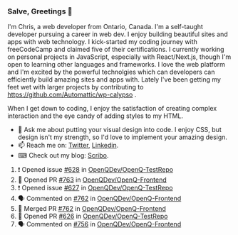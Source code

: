 ### Salve, Greetings 👋

I'm Chris, a web developer from Ontario, Canada. I'm a self-taught developer pursuing a career in web dev. I enjoy building beautiful sites and apps with web technology.
I kick-started my coding journey with freeCodeCamp and claimed five of their certifications.  I currently working on personal projects in JavaScript, especially with React/Next.js, though I'm open to learning other languages and frameworks. I love the web platform and I'm excited by the powerful technolgies which can developers can efficiently build amazing sites and apps with. Lately I've been getting my feet wet with larger projects by contributing to https://github.com/Automattic/wp-calypso .

When I get down to coding, I enjoy the satisfaction of creating complex interaction and the eye candy of adding styles to my HTML. 

- 💬 Ask me about putting your visual design into code. I enjoy CSS, but design isn't my strength, so I'd love to implement your amazing design.
- 📫 Reach me on: [Twitter](https://twitter.com/Christo28120856), [Linkedin](https://www.linkedin.com/in/christopher-stevers-07b9a5204/).
- ⌨ Check out my blog: [Scribo](https://christopherstevers.cf).
<!--
**Christopher-Stevers/Christopher-Stevers** is a ✨ _special_ ✨ repository because its `README.md` (this file) appears on your GitHub profile.

Here are some ideas to get you started:

- 🔭 I’m currently working on ...
- 🌱 I’m currently learning ...
- 👯 I’m looking to collaborate on ...
- 🤔 I’m looking for help with ...
- 😄 Pronouns: ...
- ⚡ Fun fact: ...
-->

<!--START_SECTION:activity-->
1. ❗️ Opened issue [#628](https://github.com/OpenQDev/OpenQ-TestRepo/issues/628) in [OpenQDev/OpenQ-TestRepo](https://github.com/OpenQDev/OpenQ-TestRepo)
2. 💪 Opened PR [#763](https://github.com/OpenQDev/OpenQ-Frontend/pull/763) in [OpenQDev/OpenQ-Frontend](https://github.com/OpenQDev/OpenQ-Frontend)
3. ❗️ Opened issue [#627](https://github.com/OpenQDev/OpenQ-TestRepo/issues/627) in [OpenQDev/OpenQ-TestRepo](https://github.com/OpenQDev/OpenQ-TestRepo)
4. 🗣 Commented on [#762](https://github.com/OpenQDev/OpenQ-Frontend/issues/762) in [OpenQDev/OpenQ-Frontend](https://github.com/OpenQDev/OpenQ-Frontend)
5. 🎉 Merged PR [#762](https://github.com/OpenQDev/OpenQ-Frontend/pull/762) in [OpenQDev/OpenQ-Frontend](https://github.com/OpenQDev/OpenQ-Frontend)
6. 💪 Opened PR [#626](https://github.com/OpenQDev/OpenQ-TestRepo/pull/626) in [OpenQDev/OpenQ-TestRepo](https://github.com/OpenQDev/OpenQ-TestRepo)
7. 🗣 Commented on [#756](https://github.com/OpenQDev/OpenQ-Frontend/issues/756) in [OpenQDev/OpenQ-Frontend](https://github.com/OpenQDev/OpenQ-Frontend)
<!--END_SECTION:activity-->
